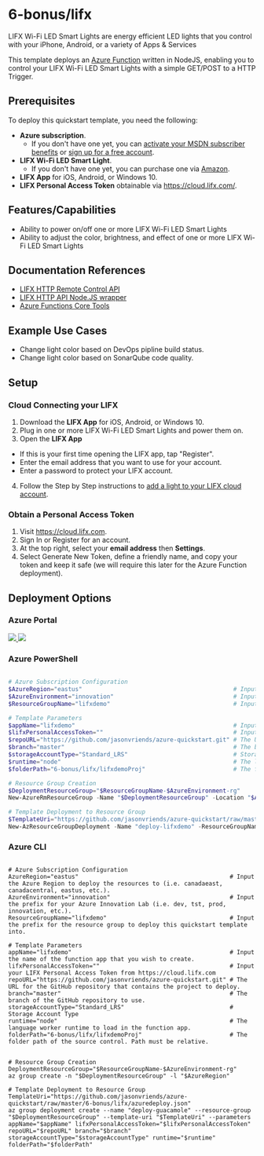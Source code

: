 # 6-bonus/lifx

LIFX Wi-Fi LED Smart Lights are energy efficient LED lights that you control with your iPhone, Android, or a variety of Apps & Services

This template deploys an <a href="https://azure.microsoft.com/en-us/services/functions/">Azure Function</a> written in NodeJS, enabling you to control your LIFX Wi-Fi LED Smart Lights with a simple GET/POST to a HTTP Trigger.

## Prerequisites

To deploy this quickstart template, you need the following:
* **Azure subscription**. 
  * If you don't have one yet, you can <a href="https://azure.microsoft.com/pricing/member-offers/msdn-benefits-details/">activate your MSDN subscriber benefits</a> or <a href="https://azure.microsoft.com/free">sign up for a free account</a>.
* **LIFX Wi-Fi LED Smart Light**.
  * If you don't have one yet, you can purchase one via <a href="https://www.amazon.ca/l/14003509011">Amazon</a>.
* **LIFX App** for iOS, Android, or Windows 10.
* **LIFX Personal Access Token** obtainable via https://cloud.lifx.com/.

## Features/Capabilities
* Ability to power on/off one or more LIFX Wi-Fi LED Smart Lights
* Ability to adjust the color, brightness, and effect of one or more LIFX Wi-Fi LED Smart Lights

## Documentation References
* <a href="https://api.developer.lifx.com/docs">LIFX HTTP Remote Control API</a>
* <a href="https://github.com/klarstil/lifx-http-api">LIFX HTTP API Node.JS wrapper</a>
* <a href="https://docs.microsoft.com/en-us/azure/azure-functions/functions-run-local">Azure Functions Core Tools</a>

## Example Use Cases
* Change light color based on DevOps pipline build status.
* Change light color based on SonarQube code quality.

## Setup

### Cloud Connecting your LIFX

1. Download the **LIFX App** for iOS, Android, or Windows 10.
2. Plug in one or more LIFX Wi-Fi LED Smart Lights and power them on.
3. Open the **LIFX App**
* If this is your first time opening the LIFX app, tap "Register".
* Enter the email address that you want to use for your account.
* Enter a password to protect your LIFX account.
4. Follow the Step by Step instructions to <a href="http://www.lifx.com/supportcloud">add a light to your LIFX cloud account</a>.

### Obtain a Personal Access Token
1. Visit https://cloud.lifx.com.
2. Sign In or Register for an account.
3. At the top right, select your **email address** then **Settings**.
4. Select Generate New Token, define a friendly name, and copy your token and keep it safe (we will require this later for the Azure Function deployment).

## Deployment Options

### Azure Portal

<a href="https://portal.azure.com/#create/Microsoft.Template/uri/https%3A%2F%2Fraw.githubusercontent.com%2Fjasonvriends%2Fazure-quickstart%2Fmaster%2F6-bonus%2Flifx%2Fazuredeploy.json" target="_blank">
    <img src="http://azuredeploy.net/deploybutton.png"/>
</a>
<a href="http://armviz.io/#/?load=https%3A%2F%2Fraw.githubusercontent.com%2Fjasonvriends%2Fazure-quickstart%2Fmaster%2F6-bonus%2Flifx%2Fazuredeploy.json" target="_blank">
    <img src="http://armviz.io/visualizebutton.png"/>
</a><br/>

### Azure PowerShell

```powershell

# Azure Subscription Configuration
$AzureRegion="eastus"                                           # Input the Azure Region to deploy the resources to (i.e. canadaeast, canadacentral, eastus, etc.).
$AzureEnvironment="innovation"                                  # Input the prefix for your Azure Innovation Lab (i.e. dev, tst, prod, innovation, etc.).
$ResourceGroupName="lifxdemo"                                   # Input the prefix for the resource group to deploy this quickstart template into.

# Template Parameters
$appName="lifxdemo"                                             # Input the name of the function app that you wish to create.
$lifxPersonalAccessToken=""                                     # Input your LIFX Personal Access Token from https://cloud.lifx.com
$repoURL="https://github.com/jasonvriends/azure-quickstart.git" # The URL for the GitHub repository that contains the project to deploy. 
$branch="master"                                                # The branch of the GitHub repository to use.
$storageAccountType="Standard_LRS"                              # Storage Account Type
$runtime="node"                                                 # The language worker runtime to load in the function app.
$folderPath="6-bonus/lifx/lifxdemoProj"                         # The folder path of the source control. Path must be relative.

# Resource Group Creation
$DeploymentResourceGroup="$ResourceGroupName-$AzureEnvironment-rg"
New-AzureRmResourceGroup -Name "$DeploymentResourceGroup" -Location "$AzureRegion" -ErrorVariable notCreated -ErrorAction SilentlyContinue

# Template Deployment to Resource Group
$TemplateUri="https://github.com/jasonvriends/azure-quickstart/raw/master/6-bonus/lifx/azuredeploy.json"
New-AzResourceGroupDeployment -Name "deploy-lifxdemo" -ResourceGroupName "$DeploymentResourceGroup" -TemplateUri "$TemplateUri" -appName "$appName" -lifxPersonalAccessToken "$lifxPersonalAccessToken" -repoURL "$repoURL" -branch "$branch" -storageAccountType "$storageAccountType" -runtime "$runtime" -folderPath "$folderPath"


```

### Azure CLI

```shell

# Azure Subscription Configuration
AzureRegion="eastus"                                           # Input the Azure Region to deploy the resources to (i.e. canadaeast, canadacentral, eastus, etc.).
AzureEnvironment="innovation"                                  # Input the prefix for your Azure Innovation Lab (i.e. dev, tst, prod, innovation, etc.).
ResourceGroupName="lifxdemo"                                   # Input the prefix for the resource group to deploy this quickstart template into.

# Template Parameters
appName="lifxdemo"                                             # Input the name of the function app that you wish to create.
lifxPersonalAccessToken=""                                     # Input your LIFX Personal Access Token from https://cloud.lifx.com
repoURL="https://github.com/jasonvriends/azure-quickstart.git" # The URL for the GitHub repository that contains the project to deploy. 
branch="master"                                                # The branch of the GitHub repository to use.
storageAccountType="Standard_LRS"                              # Storage Account Type
runtime="node"                                                 # The language worker runtime to load in the function app.
folderPath="6-bonus/lifx/lifxdemoProj"                         # The folder path of the source control. Path must be relative.


# Resource Group Creation
DeploymentResourceGroup="$ResourceGroupName-$AzureEnvironment-rg"
az group create -n "$DeploymentResourceGroup" -l "$AzureRegion"

# Template Deployment to Resource Group
TemplateUri="https://github.com/jasonvriends/azure-quickstart/raw/master/6-bonus/lifx/azuredeploy.json"
az group deployment create --name "deploy-guacamole" --resource-group "$DeploymentResourceGroup" --template-uri "$TemplateUri" --parameters appName="$appName" lifxPersonalAccessToken="$lifxPersonalAccessToken" repoURL="$repoURL" branch="$branch" storageAccountType="$storageAccountType" runtime="$runtime" folderPath="$folderPath"


```
